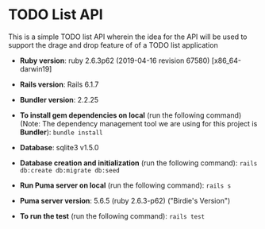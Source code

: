 # TODO List API

This is a simple TODO list API wherein the idea for the API will be used to support the drage and drop feature of of a 
TODO list application

* **Ruby version**: ruby 2.6.3p62 (2019-04-16 revision 67580) [x86_64-darwin19]


* **Rails version**: Rails 6.1.7


* **Bundler version**: 2.2.25


* **To install gem dependencies on local** (run the following command) (Note: The dependency management tool we are 
using for this project is **Bundler**): `bundle install`


* **Database**: sqlite3 v1.5.0


* **Database creation and initialization** (run the following command): `rails db:create db:migrate db:seed`


* **Run Puma server on local** (run the following command): `rails s`


* **Puma server version**: 5.6.5 (ruby 2.6.3-p62) ("Birdie's Version")


* **To run the test** (run the following command): `rails test`